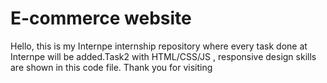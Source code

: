 # E-commerce website
Hello, this is my Internpe internship repository where every task done at Internpe will be added.Task2 with HTML/CSS/JS , responsive design skills are shown in this code  file.
Thank you for visiting
